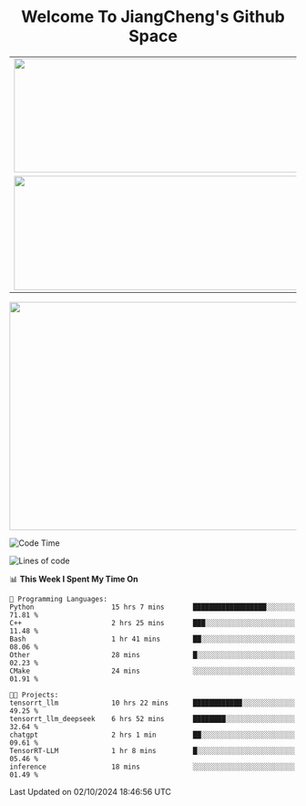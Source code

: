 <h1 align="center">Welcome To JiangCheng's Github Space</h1>

<table align="center" frame="void" rules="none" >
  <tr>
    <td>
      <div align="center"> <img height="200px" width="500px"  src="https://github-readme-stats.vercel.app/api?username=thisjiang&hide_title=true&hide_border=true&layout=compact&show_icons=trueline_height=21&text_color=000&icon_color=000&bg_color=0,ea6161,ffc64d,fffc4d,52fa5a&theme=graywhite" /> </div>
    </td>
    <td>
      <div align="center"> <img height="200px" width="500px" src="https://github-readme-stats.vercel.app/api/top-langs/?username=thisjiang&hide_title=true&hide_border=true&layout=compact&langs_count=6&text_color=000&icon_color=fff&bg_color=0,52fa5a,4dfcff,c64dff&theme=graywhite" /> </div>
    </td>
  </tr>
  <tr>
    <td>
      <div align="center"> <img height="200px" width="500px" src="https://github-readme-streak-stats.herokuapp.com/?user=thisjiang&hide_title=true&hide_border=true&layout=compact&langs_count=6" /> </div>
    </td>
    <td>
      <div align="center"> 
      <a href="https://github.com/" target="_blank"><img style="margin: 10px" src="https://profilinator.rishav.dev/skills-assets/git-scm-icon.svg" alt="Git" height="50" /></a>  
      <a href="https://www.linux.org/" target="_blank"><img style="margin: 10px" src="https://profilinator.rishav.dev/skills-assets/linux-original.svg" alt="Linux" height="50" /></a>  
      <a href="https://www.gnu.org/software/bash/" target="_blank"><img style="margin: 10px" src="https://profilinator.rishav.dev/skills-assets/gnu_bash-icon.svg" alt="Bash" height="50" /></a>  
      </div>
    </td>
  </tr>
</table>

<div align="center"> <img height="400px" width="1000px" src="https://github-readme-activity-graph.cyclic.app/graph?username=thisjiang&theme=react&hide_title=true&hide_border=true&layout=compact&langs_count=6" /> </div></td>

<!--START_SECTION:waka-->
![Code Time](http://img.shields.io/badge/Code%20Time-1%2C791%20hrs%2015%20mins-blue)

![Lines of code](https://img.shields.io/badge/From%20Hello%20World%20I%27ve%20Written-218.2%20thousand%20lines%20of%20code-blue)

📊 **This Week I Spent My Time On** 

```text
💬 Programming Languages: 
Python                   15 hrs 7 mins       ██████████████████░░░░░░░   71.81 % 
C++                      2 hrs 25 mins       ███░░░░░░░░░░░░░░░░░░░░░░   11.48 % 
Bash                     1 hr 41 mins        ██░░░░░░░░░░░░░░░░░░░░░░░   08.06 % 
Other                    28 mins             █░░░░░░░░░░░░░░░░░░░░░░░░   02.23 % 
CMake                    24 mins             ░░░░░░░░░░░░░░░░░░░░░░░░░   01.91 % 

🐱‍💻 Projects: 
tensorrt_llm             10 hrs 22 mins      ████████████░░░░░░░░░░░░░   49.25 % 
tensorrt_llm_deepseek    6 hrs 52 mins       ████████░░░░░░░░░░░░░░░░░   32.64 % 
chatgpt                  2 hrs 1 min         ██░░░░░░░░░░░░░░░░░░░░░░░   09.61 % 
TensorRT-LLM             1 hr 8 mins         █░░░░░░░░░░░░░░░░░░░░░░░░   05.46 % 
inference                18 mins             ░░░░░░░░░░░░░░░░░░░░░░░░░   01.49 % 
```


 Last Updated on 02/10/2024 18:46:56 UTC
<!--END_SECTION:waka-->
